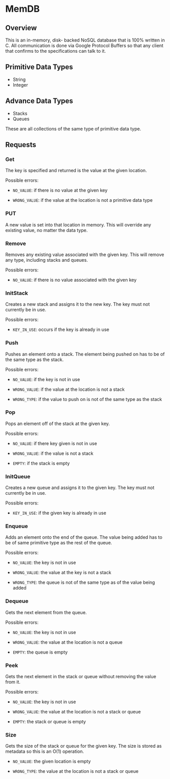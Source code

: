 # MemDB

## Overview

This is an in-memory, disk- backed NoSQL database that is 100% written in C.
All communication is done via Google Protocol Buffers so that any client
that confirms to the specifications can talk to it.

## Primitive Data Types
- String
- Integer

## Advance Data Types
- Stacks
- Queues

These are all collections of the same type of primitive data type.


## Requests

### Get

The key is specified and returned is the value at the given location.

Possible errors:

- `NO_VALUE`: if there is no value at the given key

- `WRONG_VALUE`: if the value at the location is not a primitive data type

### PUT

A new value is set into that location in memory. This will override any
existing value, no matter the data type.

### Remove

Removes any existing value associated with the given key. This will remove
any type, including stacks and queues.

Possible errors:

- `NO_VALUE`: if there is no value associated with the given key

### InitStack

Creates a new stack and assigns it to the new key. The key must not
currently be in use.

Possible errors:

- `KEY_IN_USE`: occurs if the key is already in use

### Push

Pushes an element onto a stack. The element being pushed on has to be of the
same type as the stack.

Possible errors:

- `NO_VALUE`: if the key is not in use

- `WRONG_VALUE`: if the value at the location is not a stack

- `WRONG_TYPE`: if the value to push on is not of the same type as the stack

### Pop

Pops an element off of the stack at the given key.

Possible errors:

- `NO_VALUE`: if there key given is not in use

- `WRONG_VALUE`: if the value is not a stack

- `EMPTY`: if the stack is empty

### InitQueue

Creates a new queue and assigns it to the given key. The key must not currently
be in use.

Possible errors:

- `KEY_IN_USE`: if the given key is already in use

### Enqueue

Adds an element onto the end of the queue. The value being added has to be of
same primitive type as the rest of the queue.

Possible errors:

- `NO_VALUE`: the key is not in use

- `WRONG_VALUE`: the value at the key is not a stack

- `WRONG_TYPE`: the queue is not of the same type as of the value being added

### Dequeue

Gets the next element from the queue.

Possible errors:

- `NO_VALUE`: the key is not in use

- `WRONG_VALUE`: the value at the location is not a queue

- `EMPTY`: the queue is empty

### Peek

Gets the next element in the stack or queue without removing the value from it.

Possible errors:

- `NO_VALUE`: the key is not in use

- `WRONG_VALUE`: the value at the location is not a stack or queue

- `EMPTY`: the stack or queue is empty

### Size

Gets the size of the stack or queue for the given key. The size is stored as
metadata so this is an O(1) operation.

- `NO_VALUE`: the given location is empty

- `WRONG_TYPE`: the value at the location is not a stack or queue















